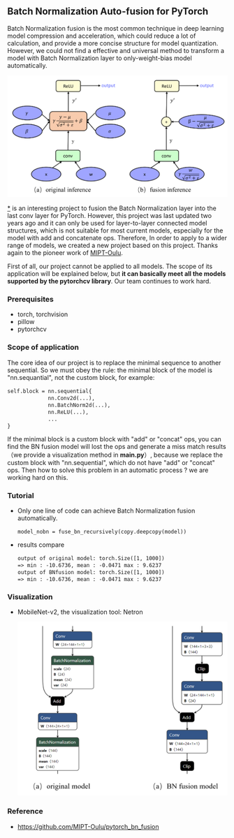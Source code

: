 ## Batch Normalization Auto-fusion for PyTorch

Batch Normalization fusion is the most common technique in deep learning model compression and acceleration, which could reduce a lot of calculation, and provide a more concise structure for model quantization. However, we could not find a effective and universal method to transform a model with Batch Normalization layer to only-weight-bias model automatically. 

![inference](./img/inference.png)

[*](https://github.com/MIPT-Oulu/pytorch_bn_fusion ) is an interesting project to fusion the Batch Normalization layer into the last conv layer for PyTorch. However,  this project was last updated two years ago and it can only be used for layer-to-layer connected model structures, which is not suitable for most current models, especially for the model with add and concatenate ops. Therefore, In order to apply to a wider range of models, we created a new project based on this project. Thanks again to the pioneer work of [MIPT-Oulu](https://github.com/MIPT-Oulu).

First of all, our project cannot be applied to all models. The scope of its application will be explained below, but **it can basically meet all the models supported by the pytorchcv library**. Our team continues to work hard.

### Prerequisites

- torch, torchvision
- pillow
- pytorchcv

### Scope of application

The core idea of our project is to replace the minimal sequence to another sequential. So we must obey the rule: the minimal block of the model is "nn.sequantial", not the custom block, for example:

```
self.block = nn.sequential{
             nn.Conv2d(...),
             nn.BatchNorm2d(...),
             nn.ReLU(...),
             ...
}
```

If the minimal block is a custom block with "add" or "concat" ops, you can find the BN fusion model will lost the ops and generate a miss match results（we provide a visualization method in **main.py**）, because we replace the custom block with "nn.sequential", which do not have "add" or "concat" ops. Then how to solve this problem in an automatic process ? we are working hard on this. 

### Tutorial

- Only one line of code can achieve Batch Normalization fusion automatically. 

  ```
  model_nobn = fuse_bn_recursively(copy.deepcopy(model))
  ```

- results compare

  ```
  output of original model: torch.Size([1, 1000])
  => min : -10.6736, mean : -0.0471 max : 9.6237
  output of BNfusion model: torch.Size([1, 1000])
  => min : -10.6736, mean : -0.0471 max : 9.6237
  ```

### Visualization

- MobileNet-v2, the visualization tool: Netron

  ![visualization](./img/visualization.png)

### Reference

-  https://github.com/MIPT-Oulu/pytorch_bn_fusion 